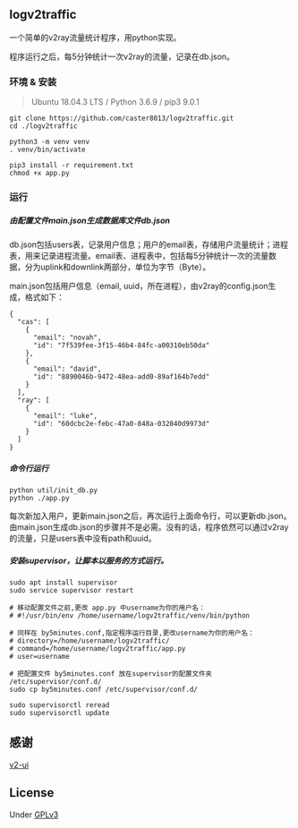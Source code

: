 ## logv2traffic

一个简单的v2ray流量统计程序，用python实现。

程序运行之后，每5分钟统计一次v2ray的流量，记录在db.json。

### 环境 & 安装

> Ubuntu 18.04.3 LTS / Python 3.6.9 / pip3 9.0.1

```
git clone https://github.com/caster8013/logv2traffic.git
cd ./logv2traffic

python3 -m venv venv
. venv/bin/activate

pip3 install -r requirement.txt
chmod +x app.py
```

### 运行

##### 由配置文件main.json生成数据库文件db.json

db.json包括users表，记录用户信息；用户的email表，存储用户流量统计；进程表，用来记录进程流量。email表、进程表中，包括每5分钟统计一次的流量数据，分为uplink和downlink两部分，单位为字节（Byte）。

main.json包括用户信息（email, uuid，所在进程），由v2ray的config.json生成，格式如下：

```
{
  "cas": [
    {
      "email": "novah",
      "id": "7f539fee-3f15-46b4-84fc-a00310eb50da"
    },
    {
      "email": "david",
      "id": "8890046b-9472-48ea-add0-89af164b7edd"
    }
  ],
  "ray": [
    {
      "email": "luke",
      "id": "60dcbc2e-febc-47a0-848a-032840d9973d"
    }
  ]
}
```

##### 命令行运行
```
python util/init_db.py
python ./app.py
```
每次新加入用户，更新main.json之后，再次运行上面命令行，可以更新db.json。
由main.json生成db.json的步骤并不是必需。没有的话，程序依然可以通过v2ray的流量，只是users表中没有path和uuid。

##### 安装supervisor，让脚本以服务的方式运行。

```
sudo apt install supervisor
sudo service supervisor restart

# 移动配置文件之前,更改 app.py 中username为你的用户名：
# #!/usr/bin/env /home/username/logv2traffic/venv/bin/python

# 同样在 by5minutes.conf,指定程序运行目录,更改username为你的用户名：
# directory=/home/username/logv2traffic/
# command=/home/username/logv2traffic/app.py
# user=username

# 把配置文件 by5minutes.conf 放在supervisor的配置文件夹 /etc/supervisor/conf.d/
sudo cp by5minutes.conf /etc/supervisor/conf.d/

sudo supervisorctl reread
sudo supervisorctl update
```

## 感谢

[v2-ui](https://github.com/sprov065/v2-ui)

## License

Under [GPLv3](https://www.gnu.org/licenses/gpl-3.0.html)